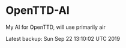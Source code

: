 # OpenTTD-AI
My AI for OpenTTD, will use primarily air

Latest backup: Sun Sep 22 13:10:02 UTC 2019
